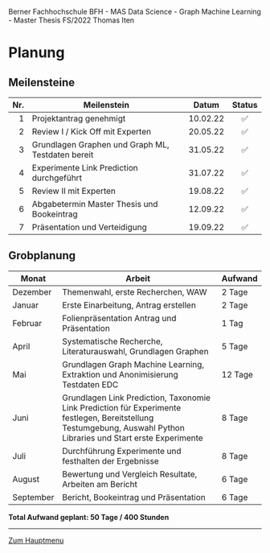 Berner Fachhochschule BFH - MAS Data Science - Graph Machine Learning - Master Thesis FS/2022 Thomas Iten

# Planung

## Meilensteine

| Nr. | Meilenstein                                        | Datum    | Status 
| --: | -------------------------------------------------- | -------- | :--------:
|  1  | Projektantrag genehmigt                            | 10.02.22 | :white_check_mark: 
|  2  | Review I / Kick Off mit Experten                   | 20.05.22 | :white_check_mark: 
|  3  | Grundlagen Graphen und Graph ML, Testdaten bereit  | 31.05.22 | :white_check_mark: 
|  4  | Experimente Link Prediction durchgeführt           | 31.07.22 | :white_check_mark:
|  5  | Review II mit Experten                             | 19.08.22 | :white_check_mark:
|  6  | Abgabetermin Master Thesis und Bookeintrag         | 12.09.22 | :white_check_mark:
|  7  | Präsentation und Verteidigung                      | 19.09.22 | :white_check_mark:

## Grobplanung

Monat     | Arbeit                                             | Aufwand  
--------- | -------------------------------------------------- | -------- 
Dezember  | Themenwahl, erste Recherchen, WAW                  |  2 Tage  
Januar    | Erste Einarbeitung, Antrag erstellen               |  2 Tage  
Februar   | Folienpräsentation Antrag und Präsentation         |  1 Tag   
April     | Systematische Recherche, Literaturauswahl, Grundlagen Graphen | 5 Tage  
Mai       | Grundlagen Graph Machine Learning, Extraktion und Anonimisierung Testdaten EDC | 12 Tage
Juni      | Grundlagen Link Prediction, Taxonomie Link Prediction für Experimente festlegen, Bereitstellung Testumgebung, Auswahl Python Libraries und Start erste Experimente |  8 Tage  
Juli      | Durchführung Experimente und festhalten der Ergebnisse |  8 Tage  
August    | Bewertung und Vergleich Resultate, Arbeiten am Bericht |  6 Tage  
September | Bericht, Bookeintrag und Präsentation                  |  6 Tage  

**Total Aufwand geplant: 50 Tage / 400 Stunden**

---
[Zum Hauptmenu](../README.md)